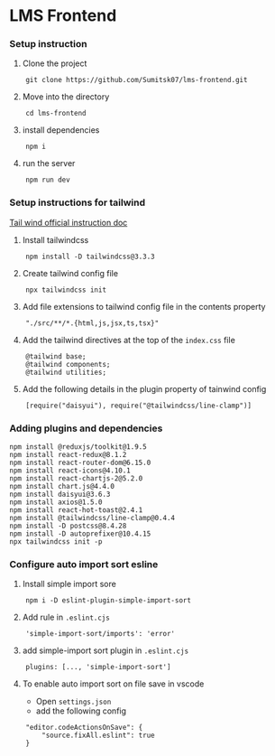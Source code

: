 # LMS Frontend

### Setup instruction

1. Clone the project

```
    git clone https://github.com/Sumitsk07/lms-frontend.git
```

2. Move into the directory

```
    cd lms-frontend
```

3. install dependencies

```
    npm i
```

4. run the server

```
    npm run dev
```

### Setup instructions for tailwind

[Tail wind official instruction doc](https://tailwindcss.com/docs/installation)

1. Install tailwindcss

```
    npm install -D tailwindcss@3.3.3
```

2. Create tailwind config file

```
    npx tailwindcss init
```

3. Add file extensions to tailwind config file in the contents property

```
    "./src/**/*.{html,js,jsx,ts,tsx}"
```

4. Add the tailwind directives at the top of the `index.css` file

```
    @tailwind base;
    @tailwind components;
    @tailwind utilities;
```

5. Add the following details in the plugin property of tainwind config

```
    [require("daisyui"), require("@tailwindcss/line-clamp")]
```

### Adding plugins and dependencies

```
npm install @reduxjs/toolkit@1.9.5
npm install react-redux@8.1.2
npm install react-router-dom@6.15.0
npm install react-icons@4.10.1
npm install react-chartjs-2@5.2.0
npm install chart.js@4.4.0
npm install daisyui@3.6.3
npm install axios@1.5.0
npm install react-hot-toast@2.4.1
npm install @tailwindcss/line-clamp@0.4.4
npm install -D postcss@8.4.28
npm install -D autoprefixer@10.4.15
npx tailwindcss init -p
```

### Configure auto import sort esline

1. Install simple import sore

```
    npm i -D eslint-plugin-simple-import-sort
```

2. Add rule in `.eslint.cjs`

```
    'simple-import-sort/imports': 'error'
```

3. add simple-import sort plugin in `.eslint.cjs`

```
    plugins: [..., 'simple-import-sort']
```

4. To enable auto import sort on file save in vscode

   - Open `settings.json`
   - add the following config

```
    "editor.codeActionsOnSave": {
        "source.fixAll.eslint": true
    }
```
